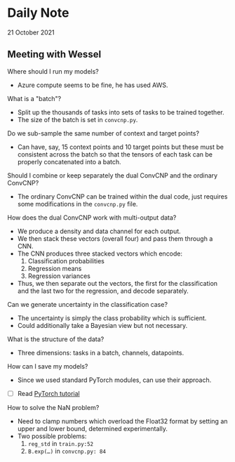 # Daily Note

21 October 2021

## Meeting with Wessel

Where should I run my models?

- Azure compute seems to be fine, he has used AWS.

What is a "batch"?

- Split up the thousands of tasks into sets of tasks to be trained together.
- The size of the batch is set in `convcnp.py`.

Do we sub-sample the same number of context and target points?

- Can have, say, 15 context points and 10 target points but these must be consistent across the batch so that the tensors of each task can be properly concatenated into a batch.

Should I combine or keep separately the dual ConvCNP and the ordinary ConvCNP?

- The ordinary ConvCNP can be trained within the dual code, just requires some modifications in the `convcnp.py` file.

How does the dual ConvCNP work with multi-output data?

- We produce a density and data channel for each output.
- We then stack these vectors (overall four) and pass them through a CNN.
- The CNN produces three stacked vectors which encode:
	1. Classification probabilities
	2. Regression means
	3. Regression variances
- Thus, we then separate out the vectors, the first for the classification and the last two for the regression, and decode separately.

Can we generate uncertainty in the classification case?

- The uncertainty is simply the class probability which is sufficient.
- Could additionally take a Bayesian view but not necessary.

What is the structure of the data?

- Three dimensions: tasks in a batch, channels, datapoints.

How can I save my models?

- Since we used standard PyTorch modules, can use their approach.
- [ ] Read [PyTorch tutorial](https://pytorch.org/tutorials/beginner/saving_loading_models.html)

How to solve the NaN problem?

- Need to clamp numbers which overload the Float32 format by setting an upper and lower bound, determined experimentally.
- Two possible problems:
	1. `reg_std` in `train.py:52`
	2. `B.exp(…)` in `convcnp.py: 84`
